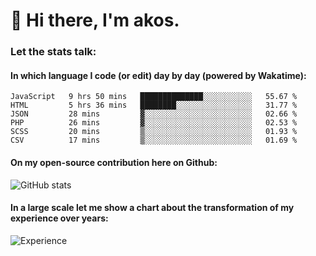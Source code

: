 # 👋 Hi there, I'm akos. 


### Let the stats talk:


#### In which language I code (or edit) day by day (powered by Wakatime): 

<!--START_SECTION:waka-->

```text
JavaScript   9 hrs 50 mins   ██████████████░░░░░░░░░░░   55.67 %
HTML         5 hrs 36 mins   ████████░░░░░░░░░░░░░░░░░   31.77 %
JSON         28 mins         ▓░░░░░░░░░░░░░░░░░░░░░░░░   02.66 %
PHP          26 mins         ▓░░░░░░░░░░░░░░░░░░░░░░░░   02.53 %
SCSS         20 mins         ▒░░░░░░░░░░░░░░░░░░░░░░░░   01.93 %
CSV          17 mins         ▒░░░░░░░░░░░░░░░░░░░░░░░░   01.69 %
```

<!--END_SECTION:waka-->

#### On my open-source contribution here on Github:
 
![GitHub stats](https://github-readme-stats.vercel.app/api?username=akosbalasko)

#### In a large scale let me show a chart about the transformation of my experience over years:   

![Experience](https://cr-skills-chart-widget.azurewebsites.net/api/api?username=akosbalasko)
